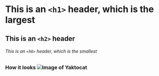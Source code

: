 # This is an `<h1>` header, which is the largest

## This is an `<h2>` header

###### This is an `<h6>` header, which is the smallest
### How it looks ![Image of Yaktocat](https://octodex.github.com/images/yaktocat.png)

